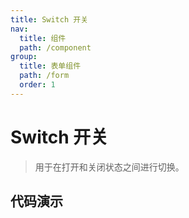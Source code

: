```yaml
---
title: Switch 开关
nav:
  title: 组件
  path: /component
group:
  title: 表单组件
  path: /form
  order: 1
---
```


# Switch 开关

> 用于在打开和关闭状态之间进行切换。

## 代码演示

<code src="./__fixtures__/basic.tsx"></code>

<API src="./switch.tsx"></API>
